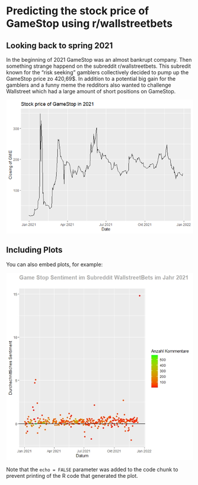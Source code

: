 Predicting the stock price of GameStop using r/wallstreetbets
================

## Looking back to spring 2021

In the beginning of 2021 GameStop was an almost bankrupt company. Then
something strange happend on the subreddit r/wallstreetbets. This
subredit known for the “risk seeking” gamblers collectively decided to
pump up the GameStop price zo 420,69$. In addition to a potential big
gain for the gamblers and a funny meme the redditors also wanted to
challenge Wallstreet which had a large amount of short positions on
GameStop.

![](README_files/figure-gfm/picture%20of%20GameStop%20Stock-1.png)<!-- -->

## Including Plots

You can also embed plots, for example:

![](datum~sentiment.jpeg)<!-- -->

Note that the `echo = FALSE` parameter was added to the code chunk to
prevent printing of the R code that generated the plot.
